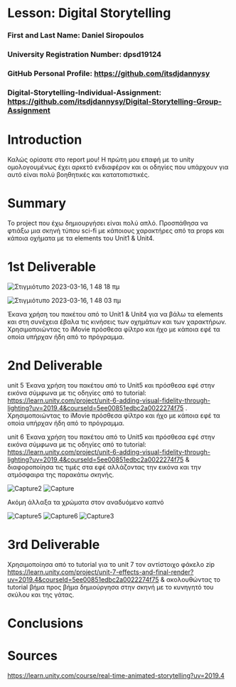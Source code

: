# Lesson: Digital Storytelling

### First and Last Name: Daniel Siropoulos
### University Registration Number: dpsd19124
### GitHub Personal Profile: https://github.com/itsdjdannysy
### Digital-Storytelling-Individual-Assignment: https://github.com/itsdjdannysy/Digital-Storytelling-Group-Assignment

# Introduction

Καλώς ορίσατε στο report μου! Η πρώτη μου επαφή με το unity ομολογουμένως έχει αρκετό ενδιαφέρον και οι οδηγίες που υπάρχουν για αυτό είναι πολύ βοηθητικές και κατατοπιστικές.


# Summary

Το project που έχω δημιουργήσει είναι πολύ απλό. Προσπάθησα να φτιάξω μια σκηνή τύπου sci-fi με κάποιους χαρακτήρες από τα props και κάποια οχήματα με τα elements του Unit1 & Unit4. 

# 1st Deliverable

![Στιγμιότυπο 2023-03-16, 1 48 18 πμ](https://user-images.githubusercontent.com/84547304/226879081-76b2c7f8-3678-4b07-ac6e-98070f2ad284.png)

![Στιγμιότυπο 2023-03-16, 1 48 03 πμ](https://user-images.githubusercontent.com/84547304/226881957-9f12cc01-7923-4103-ba03-730ae684a66c.png)

Έκανα χρήση του πακέτου από το Unit1 & Unit4 για να βάλω τα elements και στη συνέχεια έβαλα τις κινήσεις των οχημάτων και των χαρακτήρων. 
Χρησιμοποιώντας το iMovie πρόσθεσα φίλτρο και ήχο με κάποια εφέ τα οποία υπήρχαν ήδη από το πρόγραμμα. 

# 2nd Deliverable

unit 5 Έκανα χρήση του πακέτου από το Unit5 και πρόσθεσα εφέ στην εικόνα σύμφωνα με τις οδηγίες από το tutorial: https://learn.unity.com/project/unit-6-adding-visual-fidelity-through-lighting?uv=2019.4&courseId=5ee00851edbc2a0022274f75 . 
Χρησιμοποιώντας το iMovie πρόσθεσα φίλτρο και ήχο με κάποια εφέ τα οποία υπήρχαν ήδη από το πρόγραμμα. 

unit 6    Έκανα χρήση του πακέτου από το Unit5 και πρόσθεσα εφέ στην εικόνα σύμφωνα με τις οδηγίες από το tutorial: https://learn.unity.com/project/unit-6-adding-visual-fidelity-through-lighting?uv=2019.4&courseId=5ee00851edbc2a0022274f75 & διαφοροποίησα τις τιμές στα εφέ αλλάζοντας την εικόνα και την ατμόσφαιρα της παρακάτω σκηνής. 

 
![Capture2](https://user-images.githubusercontent.com/84547304/236009239-3aad919e-7f40-41b6-93c4-17fe891d2155.PNG)
![Capture](https://user-images.githubusercontent.com/84547304/236009244-ce2df580-f80c-48fe-984e-77afdf5e8707.PNG)

Ακόμη άλλαξα τα χρώματα στον αναδυόμενο καπνό

![Capture5](https://user-images.githubusercontent.com/84547304/236017661-f16abfb0-ef37-44c2-9c9c-20d510f45262.PNG)
![Capture6](https://user-images.githubusercontent.com/84547304/236017669-b02fa0bf-4792-4e6e-81fd-65b6a6ebcd08.PNG)
![Capture3](https://user-images.githubusercontent.com/84547304/236017673-6fd84b50-5afc-4008-a046-e9b4a03a38d6.PNG)


# 3rd Deliverable 

Χρησιμοποίησα από το tutorial για το unit 7 τον αντίστοιχο φάκελο zip https://learn.unity.com/project/unit-7-effects-and-final-render?uv=2019.4&courseId=5ee00851edbc2a0022274f75 & ακολουθώντας το tutorial βήμα προς βήμα δημιούργησα στην σκηνή με το κυνηγητό του σκύλου και της γάτας.  

# Conclusions



# Sources

https://learn.unity.com/course/real-time-animated-storytelling?uv=2019.4
